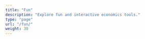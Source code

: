 ```yaml
---
title: "Fun"
description: "Explore fun and interactive economics tools."
type: "page"
url: "/fun/"
weight: 30
---
```

